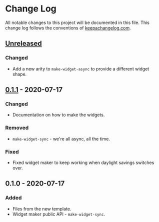 # Change Log
All notable changes to this project will be documented in this file. This change log follows the conventions of [keepachangelog.com](http://keepachangelog.com/).

## [Unreleased]
### Changed
- Add a new arity to `make-widget-async` to provide a different widget shape.

## [0.1.1] - 2020-07-17
### Changed
- Documentation on how to make the widgets.

### Removed
- `make-widget-sync` - we're all async, all the time.

### Fixed
- Fixed widget maker to keep working when daylight savings switches over.

## 0.1.0 - 2020-07-17
### Added
- Files from the new template.
- Widget maker public API - `make-widget-sync`.

[Unreleased]: https://github.com/your-name/site/compare/0.1.1...HEAD
[0.1.1]: https://github.com/your-name/site/compare/0.1.0...0.1.1
